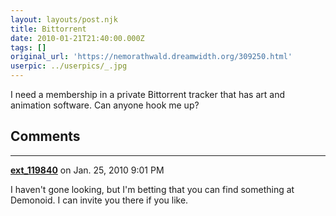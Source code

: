 ```yaml
---
layout: layouts/post.njk
title: Bittorrent
date: 2010-01-21T21:40:00.000Z
tags: []
original_url: 'https://nemorathwald.dreamwidth.org/309250.html'
userpic: ../userpics/_.jpg
---
```

I need a membership in a private Bittorrent tracker that has art and animation software. Can anyone hook me up?

## Comments

---

**[ext_119840](https://www.dreamwidth.org/users/ext_119840)** on Jan. 25, 2010 9:01 PM

I haven't gone looking, but I'm betting that you can find something at Demonoid. I can invite you there if you like.
